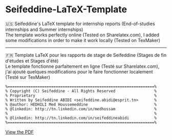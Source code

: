 # Seifeddine-LaTeX-Template
:us: Seifeddine's LaTeX template for internship reports (End-of-studies internships and Summer internships)  
The template works perfectly online (Tested on Sharelatex.com), I added some modifications in order to make it work locally (Tested on TexMaker)

------

:fr: Template LaTeX pour les rapports de stage de Seifeddine (Stages de fin d'études et Stages d'été)  
Le template fonctionne parfaitement en ligne (Testé sur Sharelatex.com), j'ai ajouté quelques modifications pour le faire fonctionner localement (Testé sur TexMaker)
```
%================================================================%  
% Copyright (C) Seifeddine - All Rights Reserved                 %  
% Proprietary                                                    %  
% Written by Seifeddine ABIDI <seifeddine.abidi@esprit.tn>       %  
% @author: HEDHILI Med Houssemeddine                             %  
% @linkedin: http://tn.linkedin.com/in/medhossam                 %  
%                                                                %  
% @linkedin: http://tn.linkedin.com/in/seifeddineabidi           %  
%================================================================%  
```
[View the PDF](./main.pdf)